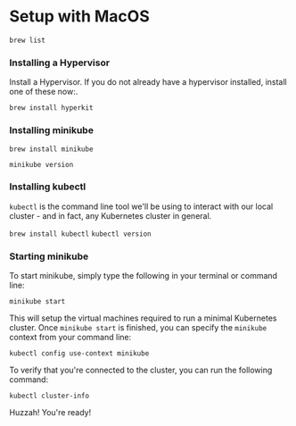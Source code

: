 # Setup with MacOS

`brew list`

### Installing a Hypervisor
  
Install a Hypervisor. If you do not already have a hypervisor installed, install one of these now:. 

`brew install hyperkit`

### Installing minikube

`brew install minikube`

`minikube version`

### Installing kubectl

`kubectl` is the command line tool we'll be using to interact with our local cluster - and in fact, any Kubernetes cluster in general.


`brew install kubectl`
`kubectl version`

### Starting minikube

To start minikube, simply type the following in your terminal or command line:

```
minikube start
```

This will setup the virtual machines required to run a minimal Kubernetes cluster. Once `minikube start` is finished, you can specify the `minikube` context from your command line:

```
kubectl config use-context minikube
```

To verify that you're connected to the cluster, you can run the following command:

```
kubectl cluster-info
```

Huzzah! You're ready!
